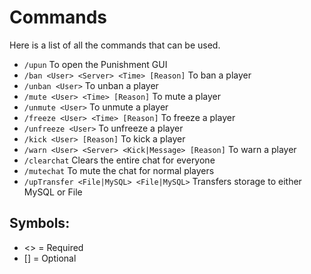 # Commands
Here is a list of all the commands that can be used.
<br>

* `/upun`
  To open the Punishment GUI
* `/ban <User> <Server> <Time> [Reason]`
  To ban a player
* `/unban <User>`
  To unban a player
* `/mute <User> <Time> [Reason]`
  To mute a player
* `/unmute <User>`
  To unmute a player
* `/freeze <User> <Time> [Reason]`
  To freeze a player
* `/unfreeze <User>`
  To unfreeze a player
* `/kick <User> [Reason]`
  To kick a player
* `/warn <User> <Server> <Kick|Message> [Reason]`
  To warn a player
* `/clearchat`
  Clears the entire chat for everyone
* `/mutechat`
  To mute the chat for normal players
* `/upTransfer <File|MySQL> <File|MySQL>`
  Transfers storage to either MySQL or File
  <br>

## Symbols:
- <> = Required
- [] = Optional

